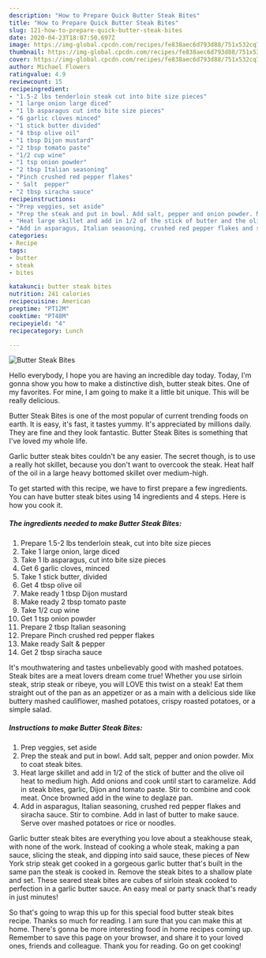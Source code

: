 ```yaml
---
description: "How to Prepare Quick Butter Steak Bites"
title: "How to Prepare Quick Butter Steak Bites"
slug: 121-how-to-prepare-quick-butter-steak-bites
date: 2020-04-23T18:07:50.697Z
image: https://img-global.cpcdn.com/recipes/fe838aec6d793d88/751x532cq70/butter-steak-bites-recipe-main-photo.jpg
thumbnail: https://img-global.cpcdn.com/recipes/fe838aec6d793d88/751x532cq70/butter-steak-bites-recipe-main-photo.jpg
cover: https://img-global.cpcdn.com/recipes/fe838aec6d793d88/751x532cq70/butter-steak-bites-recipe-main-photo.jpg
author: Michael Flowers
ratingvalue: 4.9
reviewcount: 15
recipeingredient:
- "1.5-2 lbs tenderloin steak cut into bite size pieces"
- "1 large onion large diced"
- "1 lb asparagus cut into bite size pieces"
- "6 garlic cloves minced"
- "1 stick butter divided"
- "4 tbsp olive oil"
- "1 tbsp Dijon mustard"
- "2 tbsp tomato paste"
- "1/2 cup wine"
- "1 tsp onion powder"
- "2 tbsp Italian seasoning"
- "Pinch crushed red pepper flakes"
- " Salt  pepper"
- "2 tbsp siracha sauce"
recipeinstructions:
- "Prep veggies, set aside"
- "Prep the steak and put in bowl. Add salt, pepper and onion powder. Mix to coat steak bites."
- "Heat large skillet and add in 1/2 of the stick of butter and the olive oil heat to medium high. Add onions and cook until start to caramelize. Add in steak bites, garlic, Dijon and tomato paste. Stir to combine and cook meat. Once browned add in the wine to deglaze pan."
- "Add in asparagus, Italian seasoning, crushed red pepper flakes and siracha sauce. Stir to combine. Add in last of butter to make sauce. Serve over mashed potatoes or rice or noodles."
categories:
- Recipe
tags:
- butter
- steak
- bites

katakunci: butter steak bites 
nutrition: 241 calories
recipecuisine: American
preptime: "PT12M"
cooktime: "PT48M"
recipeyield: "4"
recipecategory: Lunch

---
```



![Butter Steak Bites](https://img-global.cpcdn.com/recipes/fe838aec6d793d88/751x532cq70/butter-steak-bites-recipe-main-photo.jpg)

Hello everybody, I hope you are having an incredible day today. Today, I'm gonna show you how to make a distinctive dish, butter steak bites. One of my favorites. For mine, I am going to make it a little bit unique. This will be really delicious.

Butter Steak Bites is one of the most popular of current trending foods on earth. It is easy, it's fast, it tastes yummy. It's appreciated by millions daily. They are fine and they look fantastic. Butter Steak Bites is something that I've loved my whole life.

Garlic butter steak bites couldn&#39;t be any easier. The secret though, is to use a really hot skillet, because you don&#39;t want to overcook the steak. Heat half of the oil in a large heavy bottomed skillet over medium-high.


To get started with this recipe, we have to first prepare a few ingredients. You can have butter steak bites using 14 ingredients and 4 steps. Here is how you cook it.

<!--inarticleads1-->

##### The ingredients needed to make Butter Steak Bites:

1. Prepare 1.5-2 lbs tenderloin steak, cut into bite size pieces
1. Take 1 large onion, large diced
1. Take 1 lb asparagus, cut into bite size pieces
1. Get 6 garlic cloves, minced
1. Take 1 stick butter, divided
1. Get 4 tbsp olive oil
1. Make ready 1 tbsp Dijon mustard
1. Make ready 2 tbsp tomato paste
1. Take 1/2 cup wine
1. Get 1 tsp onion powder
1. Prepare 2 tbsp Italian seasoning
1. Prepare Pinch crushed red pepper flakes
1. Make ready  Salt &amp; pepper
1. Get 2 tbsp siracha sauce


It&#39;s mouthwatering and tastes unbelievably good with mashed potatoes. Steak bites are a meat lovers dream come true! Whether you use sirloin steak, strip steak or ribeye, you will LOVE this twist on a steak! Eat them straight out of the pan as an appetizer or as a main with a delicious side like buttery mashed cauliflower, mashed potatoes, crispy roasted potatoes, or a simple salad. 

<!--inarticleads2-->

##### Instructions to make Butter Steak Bites:

1. Prep veggies, set aside
1. Prep the steak and put in bowl. Add salt, pepper and onion powder. Mix to coat steak bites.
1. Heat large skillet and add in 1/2 of the stick of butter and the olive oil heat to medium high. Add onions and cook until start to caramelize. Add in steak bites, garlic, Dijon and tomato paste. Stir to combine and cook meat. Once browned add in the wine to deglaze pan.
1. Add in asparagus, Italian seasoning, crushed red pepper flakes and siracha sauce. Stir to combine. Add in last of butter to make sauce. Serve over mashed potatoes or rice or noodles.


Garlic butter steak bites are everything you love about a steakhouse steak, with none of the work. Instead of cooking a whole steak, making a pan sauce, slicing the steak, and dipping into said sauce, these pieces of New York strip steak get cooked in a gorgeous garlic butter that&#39;s built in the same pan the steak is cooked in. Remove the steak bites to a shallow plate and set. These seared steak bites are cubes of sirloin steak cooked to perfection in a garlic butter sauce. An easy meal or party snack that&#39;s ready in just minutes! 

So that's going to wrap this up for this special food butter steak bites recipe. Thanks so much for reading. I am sure that you can make this at home. There's gonna be more interesting food in home recipes coming up. Remember to save this page on your browser, and share it to your loved ones, friends and colleague. Thank you for reading. Go on get cooking!
